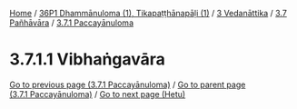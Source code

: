 
[Home](/) / [36P1 Dhammānuloma (1), Tikapaṭṭhānapāḷi (1)](../../../../36P1.md) / [3 Vedanāttika](../../../3.md) / [3.7 Pañhāvāra](../../3.7.md) / [3.7.1 Paccayānuloma](../3.7.1.md)

# 3.7.1.1 Vibhaṅgavāra


[Go to previous page (3.7.1 Paccayānuloma)](../3.7.1.md) / [Go to parent page (3.7.1 Paccayānuloma)](../3.7.1.md) / [Go to next page (Hetu)](3.7.1.1/Hetu.md)


